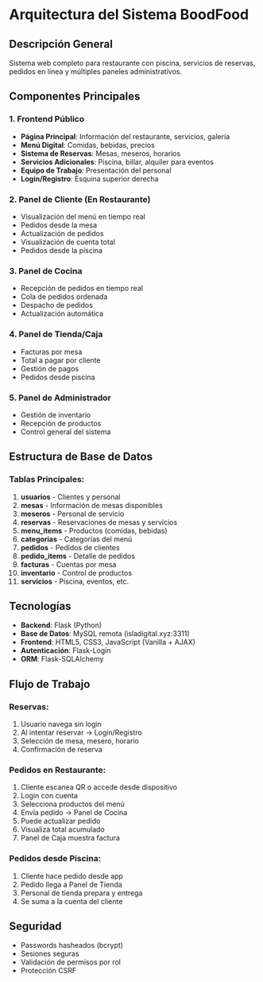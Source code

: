 # Arquitectura del Sistema BoodFood

## Descripción General
Sistema web completo para restaurante con piscina, servicios de reservas, pedidos en línea y múltiples paneles administrativos.

## Componentes Principales

### 1. Frontend Público
- **Página Principal**: Información del restaurante, servicios, galería
- **Menú Digital**: Comidas, bebidas, precios
- **Sistema de Reservas**: Mesas, meseros, horarios
- **Servicios Adicionales**: Piscina, billar, alquiler para eventos
- **Equipo de Trabajo**: Presentación del personal
- **Login/Registro**: Esquina superior derecha

### 2. Panel de Cliente (En Restaurante)
- Visualización del menú en tiempo real
- Pedidos desde la mesa
- Actualización de pedidos
- Visualización de cuenta total
- Pedidos desde la piscina

### 3. Panel de Cocina
- Recepción de pedidos en tiempo real
- Cola de pedidos ordenada
- Despacho de pedidos
- Actualización automática

### 4. Panel de Tienda/Caja
- Facturas por mesa
- Total a pagar por cliente
- Gestión de pagos
- Pedidos desde piscina

### 5. Panel de Administrador
- Gestión de inventario
- Recepción de productos
- Control general del sistema

## Estructura de Base de Datos

### Tablas Principales:
1. **usuarios** - Clientes y personal
2. **mesas** - Información de mesas disponibles
3. **meseros** - Personal de servicio
4. **reservas** - Reservaciones de mesas y servicios
5. **menu_items** - Productos (comidas, bebidas)
6. **categorias** - Categorías del menú
7. **pedidos** - Pedidos de clientes
8. **pedido_items** - Detalle de pedidos
9. **facturas** - Cuentas por mesa
10. **inventario** - Control de productos
11. **servicios** - Piscina, eventos, etc.

## Tecnologías
- **Backend**: Flask (Python)
- **Base de Datos**: MySQL remota (isladigital.xyz:3311)
- **Frontend**: HTML5, CSS3, JavaScript (Vanilla + AJAX)
- **Autenticación**: Flask-Login
- **ORM**: Flask-SQLAlchemy

## Flujo de Trabajo

### Reservas:
1. Usuario navega sin login
2. Al intentar reservar → Login/Registro
3. Selección de mesa, mesero, horario
4. Confirmación de reserva

### Pedidos en Restaurante:
1. Cliente escanea QR o accede desde dispositivo
2. Login con cuenta
3. Selecciona productos del menú
4. Envía pedido → Panel de Cocina
5. Puede actualizar pedido
6. Visualiza total acumulado
7. Panel de Caja muestra factura

### Pedidos desde Piscina:
1. Cliente hace pedido desde app
2. Pedido llega a Panel de Tienda
3. Personal de tienda prepara y entrega
4. Se suma a la cuenta del cliente

## Seguridad
- Passwords hasheados (bcrypt)
- Sesiones seguras
- Validación de permisos por rol
- Protección CSRF
